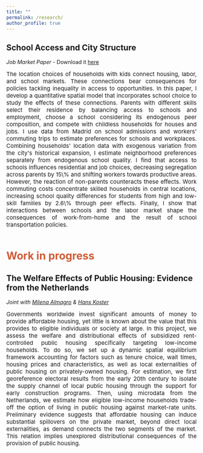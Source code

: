 ```yaml
---
title: ""
permalink: /research/
author_profile: true
---
```


## School Access and City Structure
*Job Market Paper* - Download it <a href="https://giorgiopietrabissa.github.io/files/school_sorting.pdf" target="_blank">here</a>

<div align='justify'>
  <span style="font-size:15px">
  The location choices of households with kids connect housing, labor, and school markets. These connections bear consequences for policies tackling inequality in access to opportunities. In this paper, I develop a quantitative spatial model that incorporates school choice to study the effects of these connections. Parents with different skills select their residence by balancing access to schools and employment, choose a school considering its endogenous peer composition, and compete with childless households for houses and jobs. I use data from Madrid on school admissions and workers' commuting trips to estimate preferences for schools and workplaces. Combining households' location data with exogenous variation from the city's historical expansion, I estimate neighborhood preferences separately from endogenous school quality. I find that access to schools influences residential and job choices, decreasing segregation across parents by 15\% and shifting workers towards productive areas. However, the reaction of non-parents counteracts these effects. Work commuting costs concentrate skilled households in central locations, increasing school quality differences for students from high and low-skill families by 2.6\% through peer effects. Finally, I show that interactions between schools and the labor market shape the consequences of work-from-home and the result of school transportation policies.    
  </span>
</div>
<br />

# <span style="color:#CF5C36"> Work in progress </span>

## The Welfare Effects of Public Housing: Evidence from the Netherlands
*Joint with <a href="https://www.milena-almagro.com/" target="_blank">Milena Almagro</a> & <a href="https://www.urbaneconomics.nl/" target="_blank">Hans Koster</a>*

<div align='justify'>
<span style="font-size:15px">
Governments worldwide invest significant amounts of money to provide affordable housing, yet little is known about the value that this provides to eligible individuals or society at large. In this project, we assess the welfare and distributional effects of subsidized rent-controlled public housing specifically targeting low-income households. To do so, we set up a dynamic spatial equilibrium framework accounting for factors such as tenure choice, wait times, housing prices and characteristics, as well as local externalities of public housing on privately-owned housing. For estimation, we first georeference electoral results from the early 20th century to isolate the supply channel of local public housing through the support for early construction programs. Then, using microdata from the Netherlands, we estimate how eligible low-income households trade-off the option of living in public housing against market-rate units. Preliminary evidence suggests that affordable housing can induce substantial spillovers on the private market, beyond direct local externalities, as demand connects the two segments of the market. This relation implies unexplored distributional consequences of the provision of public housing.
</span>
</div>
